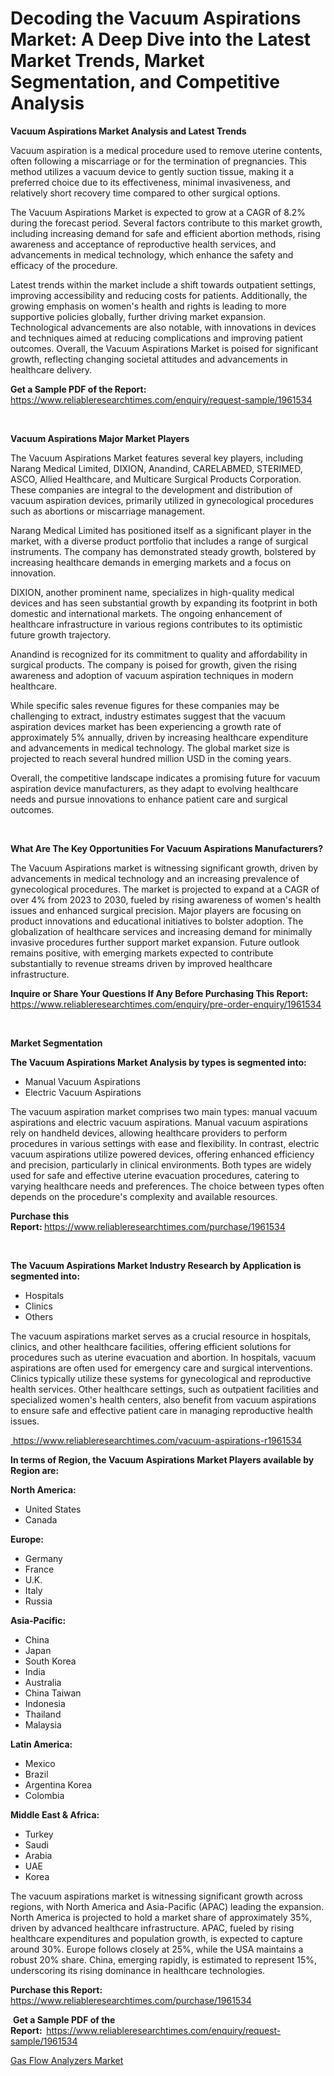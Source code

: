 <p><h1>Decoding the Vacuum Aspirations Market: A Deep Dive into the Latest Market Trends, Market Segmentation, and Competitive Analysis</h1></p><p><strong>Vacuum Aspirations Market Analysis and Latest Trends</strong></p>
<p><p>Vacuum aspiration is a medical procedure used to remove uterine contents, often following a miscarriage or for the termination of pregnancies. This method utilizes a vacuum device to gently suction tissue, making it a preferred choice due to its effectiveness, minimal invasiveness, and relatively short recovery time compared to other surgical options.</p><p>The Vacuum Aspirations Market is expected to grow at a CAGR of 8.2% during the forecast period. Several factors contribute to this market growth, including increasing demand for safe and efficient abortion methods, rising awareness and acceptance of reproductive health services, and advancements in medical technology, which enhance the safety and efficacy of the procedure. </p><p>Latest trends within the market include a shift towards outpatient settings, improving accessibility and reducing costs for patients. Additionally, the growing emphasis on women's health and rights is leading to more supportive policies globally, further driving market expansion. Technological advancements are also notable, with innovations in devices and techniques aimed at reducing complications and improving patient outcomes. Overall, the Vacuum Aspirations Market is poised for significant growth, reflecting changing societal attitudes and advancements in healthcare delivery.</p></p>
<p><strong>Get a Sample PDF of the Report:&nbsp;</strong> <a href="https://www.reliableresearchtimes.com/enquiry/request-sample/1961534?utm_campaign=2722&utm_medium=2&utm_source=Github&utm_content=ia&utm_term=04032025&utm_id=vacuum-aspirations">https://www.reliableresearchtimes.com/enquiry/request-sample/1961534</a></p>
<p>&nbsp;</p>
<p><strong>Vacuum Aspirations Major Market Players</strong></p>
<p><p>The Vacuum Aspirations Market features several key players, including Narang Medical Limited, DIXION, Anandind, CARELABMED, STERIMED, ASCO, Allied Healthcare, and Multicare Surgical Products Corporation. These companies are integral to the development and distribution of vacuum aspiration devices, primarily utilized in gynecological procedures such as abortions or miscarriage management.</p><p>Narang Medical Limited has positioned itself as a significant player in the market, with a diverse product portfolio that includes a range of surgical instruments. The company has demonstrated steady growth, bolstered by increasing healthcare demands in emerging markets and a focus on innovation.</p><p>DIXION, another prominent name, specializes in high-quality medical devices and has seen substantial growth by expanding its footprint in both domestic and international markets. The ongoing enhancement of healthcare infrastructure in various regions contributes to its optimistic future growth trajectory.</p><p>Anandind is recognized for its commitment to quality and affordability in surgical products. The company is poised for growth, given the rising awareness and adoption of vacuum aspiration techniques in modern healthcare.</p><p>While specific sales revenue figures for these companies may be challenging to extract, industry estimates suggest that the vacuum aspiration devices market has been experiencing a growth rate of approximately 5% annually, driven by increasing healthcare expenditure and advancements in medical technology. The global market size is projected to reach several hundred million USD in the coming years.</p><p>Overall, the competitive landscape indicates a promising future for vacuum aspiration device manufacturers, as they adapt to evolving healthcare needs and pursue innovations to enhance patient care and surgical outcomes.</p></p>
<p>&nbsp;</p>
<p><strong>What Are The Key Opportunities For Vacuum Aspirations Manufacturers?</strong></p>
<p><p>The Vacuum Aspirations market is witnessing significant growth, driven by advancements in medical technology and an increasing prevalence of gynecological procedures. The market is projected to expand at a CAGR of over 4% from 2023 to 2030, fueled by rising awareness of women's health issues and enhanced surgical precision. Major players are focusing on product innovations and educational initiatives to bolster adoption. The globalization of healthcare services and increasing demand for minimally invasive procedures further support market expansion. Future outlook remains positive, with emerging markets expected to contribute substantially to revenue streams driven by improved healthcare infrastructure.</p></p>
<p><strong>Inquire or Share Your Questions If Any Before Purchasing This Report:</strong> <a href="https://www.reliableresearchtimes.com/enquiry/pre-order-enquiry/1961534?utm_campaign=2722&utm_medium=2&utm_source=Github&utm_content=ia&utm_term=04032025&utm_id=vacuum-aspirations">https://www.reliableresearchtimes.com/enquiry/pre-order-enquiry/1961534</a></p>
<p>&nbsp;</p>
<p><strong>Market Segmentation</strong></p>
<p><strong>The Vacuum Aspirations Market Analysis by types is segmented into:</strong></p>
<p><ul><li>Manual Vacuum Aspirations</li><li>Electric Vacuum Aspirations</li></ul></p>
<p><p>The vacuum aspiration market comprises two main types: manual vacuum aspirations and electric vacuum aspirations. Manual vacuum aspirations rely on handheld devices, allowing healthcare providers to perform procedures in various settings with ease and flexibility. In contrast, electric vacuum aspirations utilize powered devices, offering enhanced efficiency and precision, particularly in clinical environments. Both types are widely used for safe and effective uterine evacuation procedures, catering to varying healthcare needs and preferences. The choice between types often depends on the procedure's complexity and available resources.</p></p>
<p><strong>Purchase this Report:&nbsp;</strong><a href="https://www.reliableresearchtimes.com/purchase/1961534?utm_campaign=2722&utm_medium=2&utm_source=Github&utm_content=ia&utm_term=04032025&utm_id=vacuum-aspirations">https://www.reliableresearchtimes.com/purchase/1961534</a></p>
<p>&nbsp;</p>
<p><strong>The Vacuum Aspirations Market Industry Research by Application is segmented into:</strong></p>
<p><ul><li>Hospitals</li><li>Clinics</li><li>Others</li></ul></p>
<p><p>The vacuum aspirations market serves as a crucial resource in hospitals, clinics, and other healthcare facilities, offering efficient solutions for procedures such as uterine evacuation and abortion. In hospitals, vacuum aspirations are often used for emergency care and surgical interventions. Clinics typically utilize these systems for gynecological and reproductive health services. Other healthcare settings, such as outpatient facilities and specialized women's health centers, also benefit from vacuum aspirations to ensure safe and effective patient care in managing reproductive health issues.</p></p>
<p><a href="https://www.reliableresearchtimes.com/vacuum-aspirations-r1961534?utm_campaign=2722&utm_medium=2&utm_source=Github&utm_content=ia&utm_term=04032025&utm_id=vacuum-aspirations">&nbsp;https://www.reliableresearchtimes.com/vacuum-aspirations-r1961534</a></p>
<p><strong>In terms of Region, the Vacuum Aspirations Market Players available by Region are:</strong></p>
<p>
    <p> <strong> North America: </strong>
        <ul>
            <li>United States</li>
            <li>Canada</li>
        </ul>
        </p> 
    <p> <strong> Europe: </strong>
        <ul>
            <li>Germany</li>
            <li>France</li>
            <li>U.K.</li>
            <li>Italy</li>
            <li>Russia</li>
        </ul>
        </p> 
    <p> <strong> Asia-Pacific: </strong>
        <ul>
            <li>China</li>
            <li>Japan</li>
            <li>South Korea</li>
            <li>India</li>
            <li>Australia</li>
            <li>China Taiwan</li>
            <li>Indonesia</li>
            <li>Thailand</li>
            <li>Malaysia</li>
        </ul>
        </p> 
    <p> <strong> Latin America: </strong>
        <ul>
            <li>Mexico</li>
            <li>Brazil</li>
            <li>Argentina Korea</li>
            <li>Colombia</li>
        </ul>
        </p> 
    <p> <strong> Middle East & Africa: </strong>
        <ul>
            <li>Turkey</li>
            <li>Saudi</li>
            <li>Arabia</li>
            <li>UAE</li>
            <li>Korea</li>
        </ul>
    </p>
    </p>
<p><p>The vacuum aspirations market is witnessing significant growth across regions, with North America and Asia-Pacific (APAC) leading the expansion. North America is projected to hold a market share of approximately 35%, driven by advanced healthcare infrastructure. APAC, fueled by rising healthcare expenditures and population growth, is expected to capture around 30%. Europe follows closely at 25%, while the USA maintains a robust 20% share. China, emerging rapidly, is estimated to represent 15%, underscoring its rising dominance in healthcare technologies.</p></p>
<p><strong>Purchase this Report: </strong><a href="https://www.reliableresearchtimes.com/purchase/1961534?utm_campaign=2722&utm_medium=2&utm_source=Github&utm_content=ia&utm_term=04032025&utm_id=vacuum-aspirations">https://www.reliableresearchtimes.com/purchase/1961534</a></p>
<p>&nbsp;<strong>Get a Sample PDF of the Report:&nbsp;&nbsp;</strong><a href="https://www.reliableresearchtimes.com/enquiry/request-sample/1961534?utm_campaign=2722&utm_medium=2&utm_source=Github&utm_content=ia&utm_term=04032025&utm_id=vacuum-aspirations">https://www.reliableresearchtimes.com/enquiry/request-sample/1961534</a></p>
<p><strong></strong></p>
<p><p><a href="https://github.com/toldenargelia86/Market-Research-Report-List-1/blob/main/gas-flow-analyzers-market.md?utm_campaign=2722&utm_medium=2&utm_source=Github&utm_content=ia&utm_term=04032025&utm_id=vacuum-aspirations">Gas Flow Analyzers Market</a></p></p>